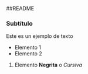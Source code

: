 ##README

### Subtítulo
Este es un ejemplo de texto

- Elemento 1
- Elemento 2

1. Elemento
**Negrita** o *Cursiva*
